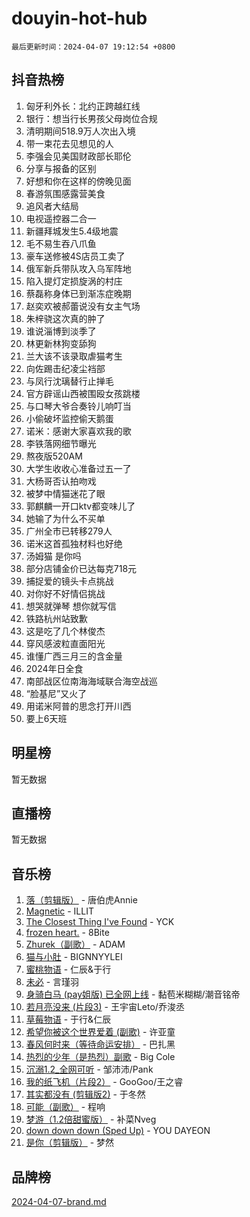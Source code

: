 # douyin-hot-hub

`最后更新时间：2024-04-07 19:12:54 +0800`

## 抖音热榜

1. 匈牙利外长：北约正跨越红线
1. 银行：想当行长男孩父母岗位合规
1. 清明期间518.9万人次出入境
1. 带一束花去见想见的人
1. 李强会见美国财政部长耶伦
1. 分享与报备的区别
1. 好想和你在这样的傍晚见面
1. 春游氛围感露营美食
1. 追风者大结局
1. 电视遥控器二合一
1. 新疆拜城发生5.4级地震
1. 毛不易生吞八爪鱼
1. 豪车送修被4S店员工卖了
1. 俄军新兵带队攻入乌军阵地
1. 陷入提灯定损旋涡的村庄
1. 蔡磊称身体已到渐冻症晚期
1. 赵奕欢被郝蕾说没有女主气场
1. 朱梓骁这次真的肿了
1. 谁说淄博到淡季了
1. 林更新林狗变舔狗
1. 兰大该不该录取虐猫考生
1. 向佐踢击纪凌尘裆部
1. 与凤行沈璃替行止掸毛
1. 官方辟谣山西被围殴女孩跳楼
1. 与口琴大爷合奏铃儿响叮当
1. 小偷破坏监控偷天鹅蛋
1. 诺米：感谢大家喜欢我的歌
1. 李铁落网细节曝光
1. 熬夜版520AM
1. 大学生收收心准备过五一了
1. 大杨哥否认拍吻戏
1. 被梦中情猫迷花了眼
1. 郭麒麟一开口ktv都变味儿了
1. 她输了为什么不买单
1. 广州全市已转移279人
1. 诺米这首孤独材料也好绝
1. 汤姆猫 是你吗
1. 部分店铺金价已达每克718元
1. 捕捉爱的镜头卡点挑战
1. 对你好不好情侣挑战
1. 想哭就弹琴 想你就写信
1. 铁路杭州站致歉
1. 这是吃了几个林俊杰
1. 穿风感波粒直面阳光
1. 谁懂广西三月三的含金量
1. 2024年日全食
1. 南部战区位南海海域联合海空战巡
1. “脸基尼”又火了
1. 用诺米阿普的思念打开川西
1. 要上6天班

## 明星榜

暂无数据

## 直播榜

暂无数据

## 音乐榜

1. [落（剪辑版）](https://sf5-hl-cdn-tos.douyinstatic.com/obj/tos-cn-ve-2774/o0h6HvN1BBbli9LtU3i5fQIleBQMF5Cg4TZmmC) - 唐伯虎Annie
1. [Magnetic](https://sf5-hl-cdn-tos.douyinstatic.com/obj/tos-cn-ve-2774/oAQCYdBNZfLACGDmVFAsfAtpy32tqErgQ3XgBN) - ILLIT
1. [The Closest Thing I've Found](https://sf5-hl-cdn-tos.douyinstatic.com/obj/tos-cn-ve-2774/514ab5d9146f4d2ca454b7adff8e5e4d) - YCK
1. [frozen heart.](https://sf6-cdn-tos.douyinstatic.com/obj/tos-cn-ve-2774/oIIWJfyjIACZA9zQMtnJ6hQQhFC4vhCupoRBsO) - 8Bite
1. [Zhurek（副歌）](https://sf5-hl-cdn-tos.douyinstatic.com/obj/tos-cn-ve-2774/ooQm8FBZQDlf0btEYgVpCcSCQfrdJGBEKZYBGS) - ADAM
1. [猫与小肚](https://sf3-cdn-tos.douyinstatic.com/obj/tos-cn-ve-2774/osZeoClMECgK8DYl6VebABgbchEtPYQjZEnRtd) - BIGNNYYLEI
1. [蜜桃物语](https://sf5-hl-cdn-tos.douyinstatic.com/obj/tos-cn-ve-2774/oIhOSCZtIACtYU4XQkngiW9kCBfVD1Fz9IYeqL) - 仁辰&于行
1. [未必](https://sf3-cdn-tos.douyinstatic.com/obj/tos-cn-ve-2774/ogntQMFnKQDZUgTCYuJgfLEtleYZZFxBQqhhFB) - 言瑾羽
1. [身骑白马 (pay姐版) 已全网上线](https://sf5-hl-cdn-tos.douyinstatic.com/obj/tos-cn-ve-2774/oQLO5ZgLsFkaDhdIIveF2zUCgfweY0gWaH4AQG) - 黏苞米糊糊/潮音铭帝
1. [若月亮没来 (片段3)](https://sf5-hl-cdn-tos.douyinstatic.com/obj/tos-cn-ve-2774/okfyEUsGW1B1ovJi5JiN9IjvAT2lMwA054GoEB) - 王宇宙Leto/乔浚丞
1. [草莓物语](https://sf5-hl-cdn-tos.douyinstatic.com/obj/tos-cn-ve-2774/okynhJ7jEAIIZBfsLgYMEI8QC3WbQNN66RKzhT) - 于行&仁辰
1. [希望你被这个世界爱着 (副歌)](https://sf3-cdn-tos.douyinstatic.com/obj/tos-cn-ve-2774/oUHCmWQfZlE3QQBKBeD8rCFLpJzPgCpImhsxMt) - 许亚童
1. [春风何时来（等待命运安排）](https://sf3-cdn-tos.douyinstatic.com/obj/tos-cn-ve-2774/oICBNbD3gelMfB4WgiD1KI2jQtXZE2FgHLwtsl) - 巴扎黑
1. [热烈的少年（是热烈）副歌](https://sf5-hl-cdn-tos.douyinstatic.com/obj/tos-cn-ve-2774/owVNI0CLDAUMtSz6TEYvfFBFL4UDFFhLfgK8fa) - Big Cole
1. [沉溺1.2_全网可听](https://sf5-hl-cdn-tos.douyinstatic.com/obj/tos-cn-ve-2774/ok2QoiBqsWAX9McZmWiI9gAB0EzwD4Xj6yfmtH) - 邹沛沛/Pank
1. [我的纸飞机（片段2）](https://sf5-hl-cdn-tos.douyinstatic.com/obj/tos-cn-ve-2774/oM2ZrKcg2CD5AeRB2gkeXOFB1IxAGJdZPazYHf) - GooGoo/王之睿
1. [其实都没有 (剪辑版2)](https://sf3-cdn-tos.douyinstatic.com/obj/tos-cn-ve-2774/oEBNQenHZtBhxYjGgUDQk0BCHTigQafgFlbQ7k) - 于冬然
1. [可能（副歌）](https://sf5-hl-cdn-tos.douyinstatic.com/obj/tos-cn-ve-2774/cde1731888894259b333569393c2fb51) - 程响
1. [梦游（1.2倍甜蜜版）](https://sf5-hl-cdn-tos.douyinstatic.com/obj/tos-cn-ve-2774/o4gyAUm8hwufoEABmwVIiQtHsFuGzAEEWtNMzo) - 补菜Nveg
1. [down down down (Sped Up)](https://sf6-cdn-tos.douyinstatic.com/obj/tos-cn-ve-2774/ow80iABiXIO9DsFwK6WeZKMaJRi3BPJAotDy8m) - YOU DAYEON
1. [是你（剪辑版）](https://sf5-hl-cdn-tos.douyinstatic.com/obj/tos-cn-ve-2774/46019dae783c4c969944217fe1cfafc4) - 梦然

## 品牌榜

[2024-04-07-brand.md](2024-04-07-brand.md)
